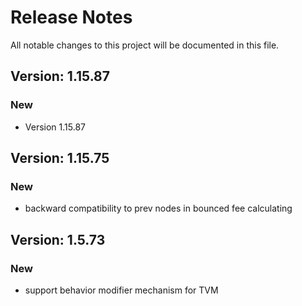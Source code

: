 # Release Notes

All notable changes to this project will be documented in this file.

## Version: 1.15.87

### New
 - Version 1.15.87


## Version: 1.15.75

### New

- backward compatibility to prev nodes in bounced fee calculating

## Version: 1.5.73

### New

- support behavior modifier mechanism for TVM
